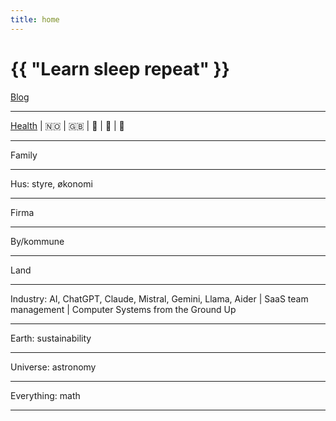 ```yaml
---
title: home
---
```

# {{ "Learn sleep repeat" }}

[Blog](/pages/blog.html)

---

[Health](/2024/07/11/yoga.html)
 | 
🇳🇴
 | 
🇬🇧 
 | 
 🎸
 | 
🎵 
 | 
🎹

---

Family

---

Hus: styre, økonomi

---

Firma

---

By/kommune

---

Land

---

Industry: AI, ChatGPT, Claude, Mistral, Gemini, Llama, Aider 
 | 
SaaS team management 
 | 
Computer Systems from the Ground Up

---

Earth: sustainability

---

Universe: astronomy

---

Everything: math 

---



